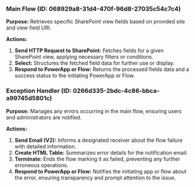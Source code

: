 

### Main Flow (ID: 068929a8-31d4-470f-96d8-27035c54c7c4)
**Purpose:** Retrieves specific SharePoint view fields based on provided site and view field URI.

**Actions:**
1. **Send HTTP Request to SharePoint:** Fetches fields for a given SharePoint view, applying necessary filters or conditions.
2. **Select:** Structures the fetched field data for further use or display.
3. **Respond to PowerApp or Flow:** Returns the processed fields data and a success status to the initiating PowerApp or Flow.

### Exception Handler (ID: 0266d335-2bdc-4c86-bbca-a99745d5801c)
**Purpose:** Manages any errors occurring in the main flow, ensuring users and administrators are notified.

**Actions:**
1. **Send Email (V2):** Informs a designated receiver about the flow failure with detailed information.
2. **Create HTML Table:** Summarizes error details for the notification email.
3. **Terminate:** Ends the flow marking it as failed, preventing any further erroneous operations.
4. **Respond to PowerApp or Flow:** Notifies the initiating app or flow about the error, ensuring transparency and prompt attention to the issue.
